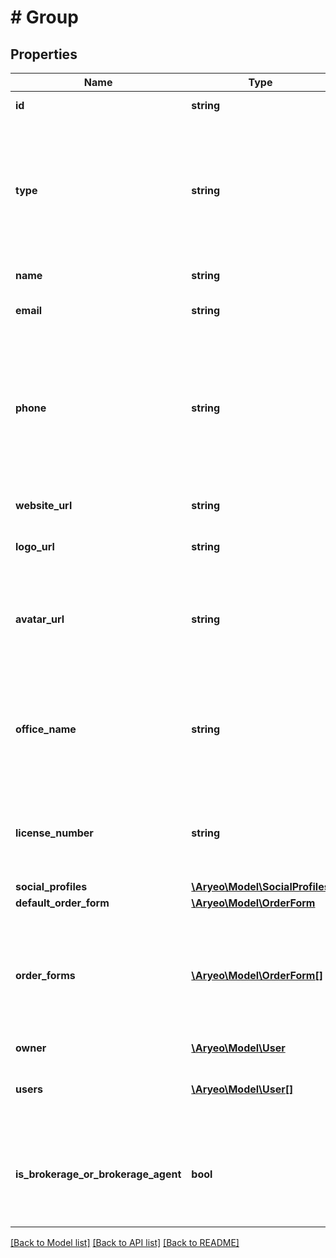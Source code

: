 # # Group

## Properties

Name | Type | Description | Notes
------------ | ------------- | ------------- | -------------
**id** | **string** | ID of the group. |
**type** | **string** | The type of the group. Can be CREATOR, AGENT, or BROKERAGE, and may dictate the attributes of the group returned. |
**name** | **string** | The name of the group. |
**email** | **string** | The email address of a group. | [optional]
**phone** | **string** | A phone number represented in whichever standards specified by the group, typically ###-###-#### (separated by hyphens). | [optional]
**website_url** | **string** | The website URL of a group. | [optional]
**logo_url** | **string** | The logo URL of a group. | [optional]
**avatar_url** | **string** | The profile image URL of a real estate agent. Only returned if group&#39;s type is AGENT. | [optional]
**office_name** | **string** | The name of the brokerage or team of a real estate agent. Only returned if group&#39;s type is AGENT. | [optional]
**license_number** | **string** | The license number of a real estate agent. Only returned if group&#39;s type is AGENT. | [optional]
**social_profiles** | [**\Aryeo\Model\SocialProfiles**](SocialProfiles.md) |  | [optional]
**default_order_form** | [**\Aryeo\Model\OrderForm**](OrderForm.md) |  | [optional]
**order_forms** | [**\Aryeo\Model\OrderForm[]**](OrderForm.md) | An array of order forms a vendor group provides for placing orders. Only returned if group&#39;s type is CREATOR. | [optional]
**owner** | [**\Aryeo\Model\User**](User.md) |  | [optional]
**users** | [**\Aryeo\Model\User[]**](User.md) | The Aryeo users associated with this group. | [optional]
**is_brokerage_or_brokerage_agent** | **bool** | Does this group represent a brokerage or an agent who belongs to a brokerage? |

[[Back to Model list]](../../README.md#models) [[Back to API list]](../../README.md#endpoints) [[Back to README]](../../README.md)
